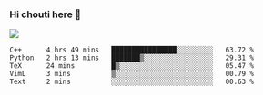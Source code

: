 ### Hi chouti here 👋

![](https://github-readme-stats.vercel.app/api?username=l0nl1f3)

<!--START_SECTION:waka-->
```text
C++      4 hrs 49 mins   ████████████████░░░░░░░░░   63.72 % 
Python   2 hrs 13 mins   ███████▒░░░░░░░░░░░░░░░░░   29.31 % 
TeX      24 mins         █▒░░░░░░░░░░░░░░░░░░░░░░░   05.47 % 
VimL     3 mins          ▒░░░░░░░░░░░░░░░░░░░░░░░░   00.79 % 
Text     2 mins          ░░░░░░░░░░░░░░░░░░░░░░░░░   00.63 % 
```
<!--END_SECTION:waka-->

<!--
**l0nl1f3/l0nl1f3** is a ✨ _special_ ✨ repository because its `README.md` (this file) appears on your GitHub profile.

Here are some ideas to get you started:

- 🔭 I’m currently working on ...
- 🌱 I’m currently learning ...
- 👯 I’m looking to collaborate on ...
- 🤔 I’m looking for help with ...
- 💬 Ask me about ...
- 📫 How to reach me: ...
- 😄 Pronouns: ...
- ⚡ Fun fact: ...
-->
